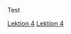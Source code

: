 Test

<a href="/L04_PongAnimated/Main.html"> Lektion 4</a>
<a href="/L05_PongReflection/Main.html"> Lektion 4</a>